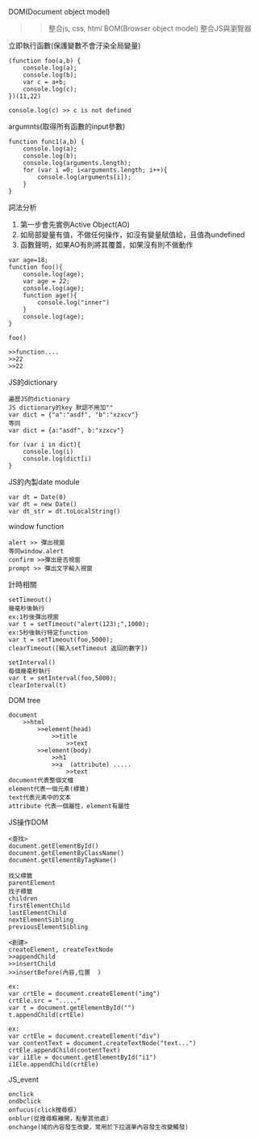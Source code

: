 DOM(Document object model)
>>整合js, css, html
BOM(Browser object model)
>>整合JS與瀏覽器


立即執行函數(保護變數不會汙染全局變量)
```
(function foo(a,b) {
    console.log(a);
    console.log(b);
    var c = a+b;
    console.log(c);
})(11,22)

console.log(c) >> c is not defined
```


argumnts(取得所有函數的input參數)
```
function func1(a,b) {
    console.log(a);
    console.log(b);
    console.log(arguments.length);
    for (var i =0; i<arguments.length; i++){
        console.log(arguments[i]);
    }
}

```

詞法分析
1. 第一步會先實例Active Object(AO)
2. 如局部變量有值，不做任何操作，如沒有變量賦值給，且值為undefined
3. 函數聲明，如果AO有則將其覆蓋，如果沒有則不做動作
```
var age=18;
function foo(){
    console.log(age);
    var age = 22;
    console.log(age);
    function age(){
        console.log("inner")
    }
    console.log(age);
}

foo()

>>function....
>>22
>>22

```

JS的dictionary
```
遍歷JS的dictionary
JS dictionary的key 默認不用加""
var dict = {"a":"asdf", "b":"xzxcv"}
等同
var dict = {a:"asdf", b:"xzxcv"}

for (var i in dict){
    console.log(i)
    console.log(dict[i)
}
```

JS的內製date module
```
var dt = Date(0)
var dt = new Date()
var dt_str = dt.toLocalString()

```


window function
```
alert >> 彈出視窗
等同window.alert
confirm >>彈出是否視窗
prompt >> 彈出文字輸入視窗

```

計時相關
```
setTimeout()
幾毫秒後執行
ex:1秒後彈出視窗
var t = setTimeout("alert(123);",1000);
ex:5秒後執行特定function
var t = setTimeout(foo,5000);
clearTimeout([輸入setTimeout 返回的數字])

setInterval()
每個幾毫秒執行
var t = setInterval(foo,5000);
clearInterval(t)

```



DOM tree
```
document    
    >>html
        >>element(head)
            >>title
                >>text
        >>element(body)
            >>h1
            >>a  (attribute) .....
                >>text
document代表整個文檔
element代表一個元素(標籤)
text代表元素中的文本
attribute 代表一個屬性，element有屬性

```

JS操作DOM
```
<查找>
document.getElementById()
document.getElementByClassName()
document.getElementByTagName()

找父標籤
parentElement
找子標籤
children
firstElementChild
lastElementChild
nextElementSibling
previousElementSibling

<創建>
createElement, createTextNode
>>appendChild
>>insertChild
>>insertBefore(內容,位置  )

ex:
var crtEle = document.createElement("img")
crtEle.src = "....."
var t = document.getElementById("")
t.appendChild(crtEle)

ex:
var crtEle = document.createElement("div")
var contentText = document.createTextNode("text...")
crtEle.appendChild(contentText)
var i1Ele = document.getElementById("i1")
i1Ele.appendChild(crtEle)
```

JS_event
```
onclick
ondbclick
onfucus(click搜尋框)
onblur(從搜尋眶離開，點擊其他處)
onchange(域的內容發生改變，常用於下拉選單內容發生改變觸發)


```